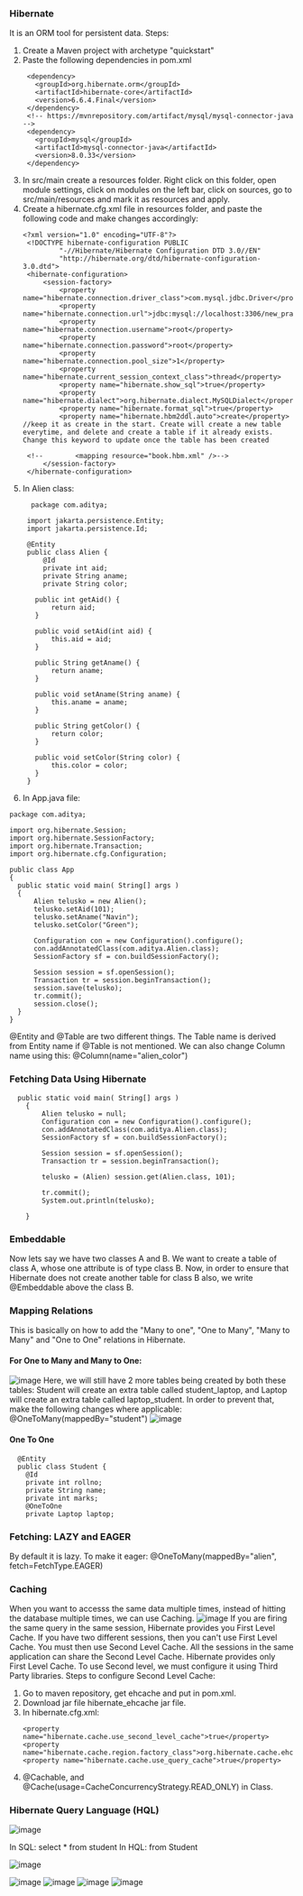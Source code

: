 ### Hibernate
It is an ORM tool for persistent data.
Steps: 
1. Create a Maven project with archetype "quickstart"
2. Paste the following dependencies in pom.xml
   ```
    <dependency>
      <groupId>org.hibernate.orm</groupId>
      <artifactId>hibernate-core</artifactId>
      <version>6.6.4.Final</version>
    </dependency>
    <!-- https://mvnrepository.com/artifact/mysql/mysql-connector-java -->
    <dependency>
      <groupId>mysql</groupId>
      <artifactId>mysql-connector-java</artifactId>
      <version>8.0.33</version>
    </dependency>
   ```
3. In src/main create a resources folder. Right click on this folder, open module settings, click on modules on the left bar, click on sources, go to src/main/resources and mark it as resources and apply.
4. Create a hibernate.cfg.xml file in resources folder, and paste the following code and make changes accordingly:
   ```
   <?xml version="1.0" encoding="UTF-8"?>
    <!DOCTYPE hibernate-configuration PUBLIC
            "-//Hibernate/Hibernate Configuration DTD 3.0//EN"
            "http://hibernate.org/dtd/hibernate-configuration-3.0.dtd">
    <hibernate-configuration>
        <session-factory>
            <property name="hibernate.connection.driver_class">com.mysql.jdbc.Driver</property>
            <property name="hibernate.connection.url">jdbc:mysql://localhost:3306/new_practice</property>
            <property name="hibernate.connection.username">root</property>
            <property name="hibernate.connection.password">root</property>
            <property name="hibernate.connection.pool_size">1</property>
            <property name="hibernate.current_session_context_class">thread</property>
            <property name="hibernate.show_sql">true</property>
            <property name="hibernate.dialect">org.hibernate.dialect.MySQLDialect</property>
            <property name="hibernate.format_sql">true</property>
            <property name="hibernate.hbm2ddl.auto">create</property> //keep it as create in the start. Create will create a new table everytime, and delete and create a table if it already exists. Change this keyword to update once the table has been created
    
    <!--        <mapping resource="book.hbm.xml" />-->
        </session-factory>
    </hibernate-configuration>
   ```
5. In Alien class:
   ```
     package com.aditya;

    import jakarta.persistence.Entity;
    import jakarta.persistence.Id;
    
    @Entity
    public class Alien {
        @Id
        private int aid;
        private String aname;
        private String color;

      public int getAid() {
          return aid;
      }
  
      public void setAid(int aid) {
          this.aid = aid;
      }
  
      public String getAname() {
          return aname;
      }
  
      public void setAname(String aname) {
          this.aname = aname;
      }
  
      public String getColor() {
          return color;
      }
  
      public void setColor(String color) {
          this.color = color;
      }
    }

   ```
6. In App.java file:
  ```
  package com.aditya;

import org.hibernate.Session;
import org.hibernate.SessionFactory;
import org.hibernate.Transaction;
import org.hibernate.cfg.Configuration;

public class App 
{
    public static void main( String[] args )
    {
        Alien telusko = new Alien();
        telusko.setAid(101);
        telusko.setAname("Navin");
        telusko.setColor("Green");

        Configuration con = new Configuration().configure();
        con.addAnnotatedClass(com.aditya.Alien.class);
        SessionFactory sf = con.buildSessionFactory();

        Session session = sf.openSession();
        Transaction tr = session.beginTransaction();
        session.save(telusko);
        tr.commit();
        session.close();
    }
}

  ```
@Entity and @Table are two different things. The Table name is derived from Entity name if @Table is not mentioned. 
We can also change Column name using this: @Column(name="alien_color")

### Fetching Data Using Hibernate
```
  public static void main( String[] args )
    {
        Alien telusko = null;
        Configuration con = new Configuration().configure();
        con.addAnnotatedClass(com.aditya.Alien.class);
        SessionFactory sf = con.buildSessionFactory();

        Session session = sf.openSession();
        Transaction tr = session.beginTransaction();

        telusko = (Alien) session.get(Alien.class, 101);

        tr.commit();
        System.out.println(telusko);

    }
```

### Embeddable
Now lets say we have two classes A and B. We want to create a table of class A, whose one attribute is of type class B. Now, in order to ensure that Hibernate does not create another table for class B also, we write @Embeddable above the class B. 

### Mapping Relations
This is basically on how to add the "Many to one", "One to Many", "Many to Many" and "One to One" relations in Hibernate.

#### For One to Many and Many to One: 
![image](https://github.com/user-attachments/assets/2e142b36-9eb7-4203-b95c-97c665384b0b)
Here, we will still have 2 more tables being created by both these tables: Student will create an extra table called student_laptop, and Laptop will create an extra table called laptop_student. In order to prevent that, make the following changes where applicable: @OneToMany(mappedBy="student") 
![image](https://github.com/user-attachments/assets/97f7df0f-e8c8-4514-be76-c4a036cfedaf)

#### One To One
```
  @Entity
  public class Student {
    @Id
    private int rollno;
    private String name;
    private int marks;
    @OneToOne
    private Laptop laptop;

```

### Fetching: LAZY and EAGER
By default it is lazy. To make it eager: @OneToMany(mappedBy="alien", fetch=FetchType.EAGER)

### Caching
When you want to accesss the same data multiple times, instead of hitting the database multiple times, we can use Caching.
![image](https://github.com/user-attachments/assets/7db82dff-398b-4558-b72e-9826cacfcce8)
If you are firing the same query in the same session, Hibernate provides you First Level Cache. If you have two different sessions, then you can't use First Level Cache. You must then use Second Level Cache.
All the sessions in the same application can share the Second Level Cache. Hibernate provides only First Level Cache. To use Second level, we must configure it using Third Party libraries.
Steps to configure Second Level Cache:
1. Go to maven repository, get ehcache and put in pom.xml.
2. Download jar file hibernate_ehcache jar file.
3. In hibernate.cfg.xml:
     ```
     <property name="hibernate.cache.use_second_level_cache">true</property>
     <property name="hibernate.cache.region.factory_class">org.hibernate.cache.ehcache.EhCacheRegionFactory</property>
     <property name="hibernate.cache.use_query_cache">true</property>
     ```
4. @Cachable, and @Cache(usage=CacheConcurrencyStrategy.READ_ONLY) in Class.

### Hibernate Query Language (HQL)
![image](https://github.com/user-attachments/assets/4d2a8366-21b3-4eca-a432-5b6f6d94eafa)

In SQL: 
select * from student
In HQL: 
from Student

![image](https://github.com/user-attachments/assets/01c7f717-3198-4d3f-8034-fa3e5bfd06ea)

![image](https://github.com/user-attachments/assets/69564f3d-dac3-45e7-b6e3-c1541d9bfdd0)
![image](https://github.com/user-attachments/assets/1305a30d-8f87-42be-a491-373745af298a)
![image](https://github.com/user-attachments/assets/8d9917dc-7833-4706-b7c8-7f0123fed151)
![image](https://github.com/user-attachments/assets/38d266f6-778b-4445-a527-29bd9a7481ff)



